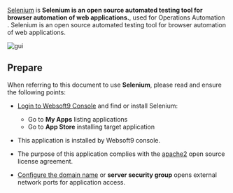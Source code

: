 [Selenium](https://www.selenium.dev) is **Selenium is an open source automated testing tool for browser automation of web applications.**, used for Operations Automation . Selenium is an open source automated testing tool for browser automation of web applications.


![gui](https://libs.websoft9.com/Websoft9/DocsPicture/zh/selenium/selenium-gui-websoft9.png)


## Prepare

When referring to this document to use **Selenium**, please read and ensure the following points:

- [Login to Websoft9 Console](./login-console) and find or install Selenium:
  - Go to **My Apps** listing applications 
  - Go to **App Store** installing target application

- This application is installed by Websoft9 console.


- The purpose of this application complies with the [apache2](https://opensource.org/licenses/Apache-2.0) open source license agreement.


- [Configure the domain name](./domain-set) or **server security group** opens external network ports for application access.